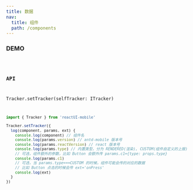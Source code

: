 ```yaml
---
title: 数据
nav:
  title: 组件
  path: /components
---
```


### DEMO

<code src="./demo/button.tsx" />

### API

Tracker.setTracker(selfTracker: ITracker)

```typescript | pure
import { Tracker } from 'reactUI-mobile'

Tracker.setTracker({
  log(component, params, ext) {
    console.log(component) // 组件名
    console.log(params.version) // antd-mobile 版本号
    console.log(params.reactVersion) // react 版本号
    console.log(params.type) // 内置类型，分为 RENDERED(渲染), CUSTOM(组件自定义的上报)
    // 可选，组件额外的参数，比如 Button 会额外传 params.c1={type: props.type}
    console.log(params.c1)
    // 可选，当 params.type===CUSTOM 的时候，组件可能会传的对应的数据
    // 比如 Button 点击的时候会传 ext='onPress'
    console.log(ext)
  }
})
```
